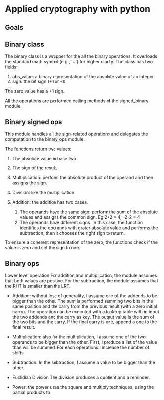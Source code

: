 # Applied cryptography with python

## Goals

## Binary class
The binary class is a wrapper for the all the binary operations. It overloads the standard math symbol (e.g., '+') for higher clarity. The class has two fields:
1. abs_value: a binary representation of the absolute value of an integer
2. sign: the bit sign (+1 or -1)

The zero value has a +1 sign.

All the operations are performed calling methods of the signed_binary module.

## Binary signed ops
This module handles all the sign-related operations and delegates the computation to the binary_ops module.

The functions return two values:
1. The absolute value in base two
2. The sign of the result.

1. Multiplication: perform the absolute product of the operand and then assigns the sign.

2. Division: like the multiplication.

3. Addition: the addition has two cases.
    1. The operands have the same sign: perform the sum of the absolute values and assigns the common sign.
    Eg 2+2 = 4, -2-2 = 4
    2. The operands have different signs. In this case, the function identifies the operands with grater absolute value and performs the subtraction, then it chooses the right sign to return.

To ensure a coherent representation of the zero, the functions check if the value is zero and set the sign to one.

## Binary ops
Lower level operation
For addition and multiplication, the module assumes that both values are positive. For the subtraction, the module assumes that the RHT is smaller than the LRT.  

* Addition: without lose of generality, I assume one of the addends to be bigger than the other. The sum is performed summing two bits in the same position and the carry from the previous result (with a zero initial carry). The operation can be executed with a look-up table with in input the two addends and the carry as key. The output value is the sum of the two bits and the carry. If the final carry is one, append a one to the final result.

* Multiplication: also for the multiplication, I assume one of the two operands to be bigger than the other. First, I produce a list of the value than will be summed. For each operations I increase the number of shifts

* Subtraction:
In the subtraction, I assume a value to be bigger than the other.


* Euclidian Division
The division produces a quotient and a reminder. 

* Power: the power uses the square and multiply techniques, using the partial products to
